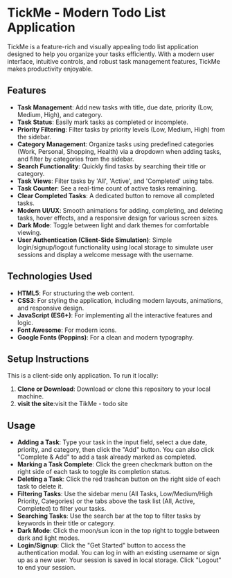 # TickMe - Modern Todo List Application

TickMe is a feature-rich and visually appealing todo list application designed to help you organize your tasks efficiently. With a modern user interface, intuitive controls, and robust task management features, TickMe makes productivity enjoyable.

## Features

- **Task Management**: Add new tasks with title, due date, priority (Low, Medium, High), and category.
- **Task Status**: Easily mark tasks as completed or incomplete.
- **Priority Filtering**: Filter tasks by priority levels (Low, Medium, High) from the sidebar.
- **Category Management**: Organize tasks using predefined categories (Work, Personal, Shopping, Health) via a dropdown when adding tasks, and filter by categories from the sidebar.
- **Search Functionality**: Quickly find tasks by searching their title or category.
- **Task Views**: Filter tasks by 'All', 'Active', and 'Completed' using tabs.
- **Task Counter**: See a real-time count of active tasks remaining.
- **Clear Completed Tasks**: A dedicated button to remove all completed tasks.
- **Modern UI/UX**: Smooth animations for adding, completing, and deleting tasks, hover effects, and a responsive design for various screen sizes.
- **Dark Mode**: Toggle between light and dark themes for comfortable viewing.
- **User Authentication (Client-Side Simulation)**: Simple login/signup/logout functionality using local storage to simulate user sessions and display a welcome message with the username.

## Technologies Used

- **HTML5**: For structuring the web content.
- **CSS3**: For styling the application, including modern layouts, animations, and responsive design.
- **JavaScript (ES6+)**: For implementing all the interactive features and logic.
- **Font Awesome**: For modern icons.
- **Google Fonts (Poppins)**: For a clean and modern typography.

## Setup Instructions

This is a client-side only application. To run it locally:

1.  **Clone or Download**: Download or clone this repository to your local machine.
2.  **visit the site**:visit the TikMe - todo site 

## Usage

- **Adding a Task**: Type your task in the input field, select a due date, priority, and category, then click the "Add" button. You can also click "Complete & Add" to add a task already marked as completed.
- **Marking a Task Complete**: Click the green checkmark button on the right side of each task to toggle its completion status.
- **Deleting a Task**: Click the red trashcan button on the right side of each task to delete it.
- **Filtering Tasks**: Use the sidebar menu (All Tasks, Low/Medium/High Priority, Categories) or the tabs above the task list (All, Active, Completed) to filter your tasks.
- **Searching Tasks**: Use the search bar at the top to filter tasks by keywords in their title or category.
- **Dark Mode**: Click the moon/sun icon in the top right to toggle between dark and light modes.
- **Login/Signup**: Click the "Get Started" button to access the authentication modal. You can log in with an existing username or sign up as a new user. Your session is saved in local storage. Click "Logout" to end your session.
